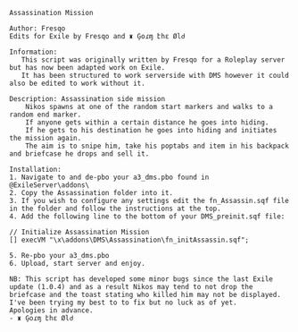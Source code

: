 
    Assassination Mission

    Author: Fresqo
	Edits for Exile by Fresqo and ♜ Ģօɾɱ էհε Ølძ
	
	Information:
	   This script was originally written by Fresqo for a Roleplay server but has now been adapted work on Exile.
	   It has been structured to work serverside with DMS however it could also be edited to work without it.
	
	Description: Assassination side mission
		Nikos spawns at one of the random start markers and walks to a random end marker.
		If anyone gets within a certain distance he goes into hiding.
		If he gets to his destination he goes into hiding and initiates the mission again.
		The aim is to snipe him, take his poptabs and item in his backpack and briefcase he drops and sell it.
		
	Installation:
	1. Navigate to and de-pbo your a3_dms.pbo found in @ExileServer\addons\
	2. Copy the Assassination folder into it.
	3. If you wish to configure any settings edit the fn_Assassin.sqf file in the folder and follow the instructions at the top.
	4. Add the following line to the bottom of your DMS_preinit.sqf file:
	
	// Initialize Assassination Mission
    [] execVM "\x\addons\DMS\Assassination\fn_initAssassin.sqf";
	
	5. Re-pbo your a3_dms.pbo
	6. Upload, start server and enjoy.
	
	NB: This script has developed some minor bugs since the last Exile update (1.0.4) and as a result Nikos may tend to not drop the briefcase and the toast stating who killed him may not be displayed. 
	I've been trying my best to to fix but no luck as of yet. 
	Apologies in advance. 
	- ♜ Ģօɾɱ էհε Ølძ
